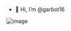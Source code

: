 - 👋 Hi, I’m @garbot16

![image](https://user-images.githubusercontent.com/85807072/152670068-77ac5098-7723-4a23-8f96-b6f290398e11.png)

